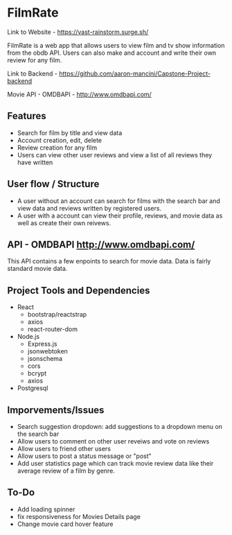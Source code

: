 # FilmRate

Link to Website - https://vast-rainstorm.surge.sh/
 
FilmRate is a web app that allows users to view film and tv show information from the obdb API. Users
can also make and account and write their own review for any film.

Link to Backend - https://github.com/aaron-mancini/Capstone-Project-backend

Movie API - OMDBAPI - http://www.omdbapi.com/

## Features

- Search for film by title and view data
- Account creation, edit, delete
- Review creation for any film
- Users can view other user reviews and view a list of all reviews they have written

## User flow / Structure

- A user without an account can search for films with the search bar and view data and reviews
  written by registered users.
- A user with a account can view their profile, reviews, and movie data as well as create their
  own reivews.

## API - OMDBAPI http://www.omdbapi.com/

This API contains a few enpoints to search for movie data. Data is fairly standard movie data.

## Project Tools and Dependencies

- React
  - bootstrap/reactstrap
  - axios
  - react-router-dom
- Node.js
  - Express.js
  - jsonwebtoken
  - jsonschema
  - cors
  - bcrypt
  - axios
- Postgresql

## Imporvements/Issues

- Search suggestion dropdown: add suggestions to a dropdown menu on the search bar
- Allow users to comment on other user reveiws and vote on reviews
- Allow users to friend other users
- Allow users to post a status message or "post"
- Add user statistics page which can track movie review data like their average review
  of a film by genre.

## To-Do

- Add loading spinner
- fix responsiveness for Movies Details page
- Change movie card hover feature